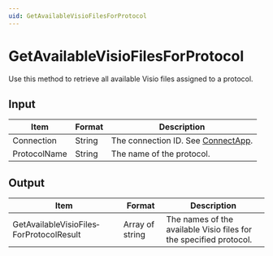 ```yaml
---
uid: GetAvailableVisioFilesForProtocol
---
```


# GetAvailableVisioFilesForProtocol

Use this method to retrieve all available Visio files assigned to a protocol.

## Input

| Item         | Format | Description                                          |
|--------------|--------|------------------------------------------------------|
| Connection   | String | The connection ID. See [ConnectApp](xref:ConnectApp). |
| ProtocolName | String | The name of the protocol.                            |

## Output

| Item                                     | Format          | Description                                                        |
|------------------------------------------|-----------------|--------------------------------------------------------------------|
| GetAvailableVisioFiles­ForProtocolResult | Array of string | The names of the available Visio files for the specified protocol. |
